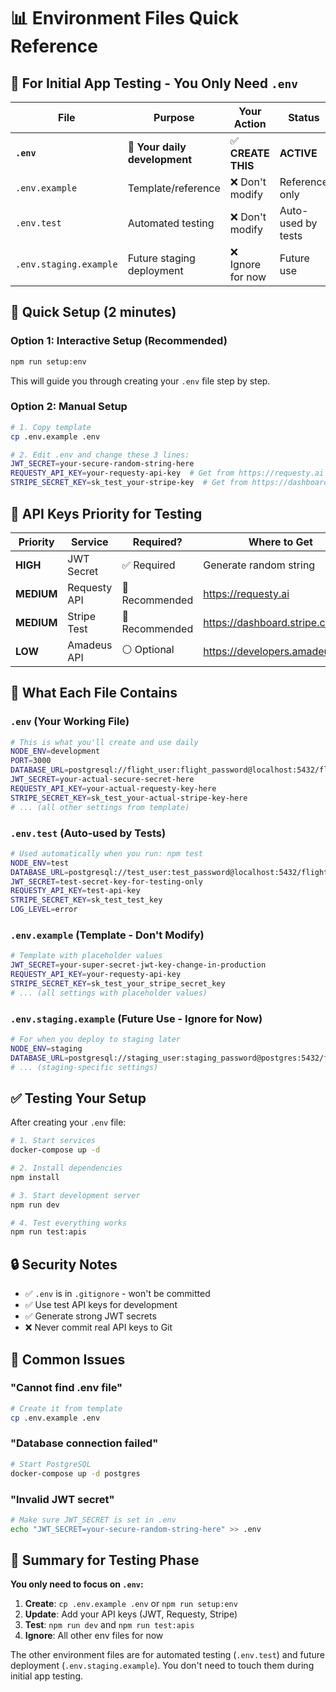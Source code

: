 # 📊 Environment Files Quick Reference

## 🎯 **For Initial App Testing - You Only Need `.env`**

| File | Purpose | Your Action | Status |
|------|---------|-------------|---------|
| **`.env`** | 🎯 **Your daily development** | ✅ **CREATE THIS** | **ACTIVE** |
| `.env.example` | Template/reference | ❌ Don't modify | Reference only |
| `.env.test` | Automated testing | ❌ Don't modify | Auto-used by tests |
| `.env.staging.example` | Future staging deployment | ❌ Ignore for now | Future use |

## 🚀 Quick Setup (2 minutes)

### **Option 1: Interactive Setup (Recommended)**
```bash
npm run setup:env
```
This will guide you through creating your `.env` file step by step.

### **Option 2: Manual Setup**
```bash
# 1. Copy template
cp .env.example .env

# 2. Edit .env and change these 3 lines:
JWT_SECRET=your-secure-random-string-here
REQUESTY_API_KEY=your-requesty-api-key  # Get from https://requesty.ai
STRIPE_SECRET_KEY=sk_test_your-stripe-key  # Get from https://dashboard.stripe.com
```

## 🔑 API Keys Priority for Testing

| Priority | Service | Required? | Where to Get | Used For |
|----------|---------|-----------|--------------|----------|
| **HIGH** | JWT Secret | ✅ Required | Generate random string | Authentication |
| **MEDIUM** | Requesty API | 🔶 Recommended | https://requesty.ai | AI chat features |
| **MEDIUM** | Stripe Test | 🔶 Recommended | https://dashboard.stripe.com | Payment testing |
| **LOW** | Amadeus API | ⚪ Optional | https://developers.amadeus.com | Real flight data |

## 📁 What Each File Contains

### **`.env` (Your Working File)**
```bash
# This is what you'll create and use daily
NODE_ENV=development
PORT=3000
DATABASE_URL=postgresql://flight_user:flight_password@localhost:5432/flight_search_db
JWT_SECRET=your-actual-secure-secret-here
REQUESTY_API_KEY=your-actual-requesty-key-here
STRIPE_SECRET_KEY=sk_test_your-actual-stripe-key-here
# ... (all other settings from template)
```

### **`.env.test` (Auto-used by Tests)**
```bash
# Used automatically when you run: npm test
NODE_ENV=test
DATABASE_URL=postgresql://test_user:test_password@localhost:5432/flight_search_test
JWT_SECRET=test-secret-key-for-testing-only
REQUESTY_API_KEY=test-api-key
STRIPE_SECRET_KEY=sk_test_test_key
LOG_LEVEL=error
```

### **`.env.example` (Template - Don't Modify)**
```bash
# Template with placeholder values
JWT_SECRET=your-super-secret-jwt-key-change-in-production
REQUESTY_API_KEY=your-requesty-api-key
STRIPE_SECRET_KEY=sk_test_your_stripe_secret_key
# ... (all settings with placeholder values)
```

### **`.env.staging.example` (Future Use - Ignore for Now)**
```bash
# For when you deploy to staging later
NODE_ENV=staging
DATABASE_URL=postgresql://staging_user:staging_password@postgres:5432/flight_search_staging
# ... (staging-specific settings)
```

## ✅ Testing Your Setup

After creating your `.env` file:

```bash
# 1. Start services
docker-compose up -d

# 2. Install dependencies
npm install

# 3. Start development server
npm run dev

# 4. Test everything works
npm run test:apis
```

## 🔒 Security Notes

- ✅ `.env` is in `.gitignore` - won't be committed
- ✅ Use test API keys for development
- ✅ Generate strong JWT secrets
- ❌ Never commit real API keys to Git

## 🐛 Common Issues

### **"Cannot find .env file"**
```bash
# Create it from template
cp .env.example .env
```

### **"Database connection failed"**
```bash
# Start PostgreSQL
docker-compose up -d postgres
```

### **"Invalid JWT secret"**
```bash
# Make sure JWT_SECRET is set in .env
echo "JWT_SECRET=your-secure-random-string-here" >> .env
```

## 🎯 Summary for Testing Phase

**You only need to focus on `.env`:**

1. **Create**: `cp .env.example .env` or `npm run setup:env`
2. **Update**: Add your API keys (JWT, Requesty, Stripe)
3. **Test**: `npm run dev` and `npm run test:apis`
4. **Ignore**: All other env files for now

The other environment files are for automated testing (`.env.test`) and future deployment (`.env.staging.example`). You don't need to touch them during initial app testing.